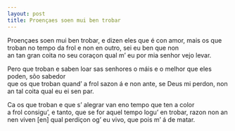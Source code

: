 ```yaml
---
layout: post
title: Proençaes soen mui ben trobar 
---
```


Proençaes soen mui ben trobar,
e dizen eles que é con amor,
mais os que troban no tempo da frol
e non en outro, sei eu ben que non 		
an tan gran coita no seu coraçon
qual m’ eu por mia senhor vejo levar.

Pero que troban e saben loar
sas senhores o máis e o melhor
que eles poden, sõo sabedor 			
que os que troban quand’ a frol sazon
á e non ante, se Deus mi perdon,
non an tal coita qual eu ei sen par.

Ca os que troban e que s’ alegrar 
van eno tempo que ten a color 			
a frol consigu’, e tanto, que se for
aquel tempo logu’ en trobar, razon
non an nen viven [en] qual perdiçon
og’ eu vivo, que pois m’ á de matar.
